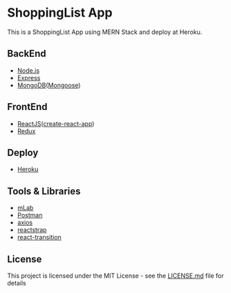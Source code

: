 # ShoppingList App
This is a ShoppingList App using MERN Stack and deploy at Heroku.

## BackEnd
- [Node.js](https://nodejs.org/en/)
- [Express](https://www.npmjs.com/package/express)
- [MongoDB](https://www.mongodb.com/)([Mongoose](http://mongoosejs.com/))

## FrontEnd
- [ReactJS](https://reactjs.org/)([create-react-app](https://github.com/facebook/create-react-app))
- [Redux](https://redux.js.org/basics)

## Deploy
- [Heroku](https://devcenter.heroku.com/categories/reference)

## Tools & Libraries
- [mLab](https://docs.mlab.com/)
- [Postman](https://www.getpostman.com/docs/v6/)
- [axios](https://github.com/axios/axios)
- [reactstrap](https://reactstrap.github.io/)
- [react-transition](https://github.com/reactjs/react-transition-group)

## License

This project is licensed under the MIT License - see the [LICENSE.md](https://github.com/weekendchow/MERN-ShoppingList-Practice/blob/master/LICENSE) file for details
